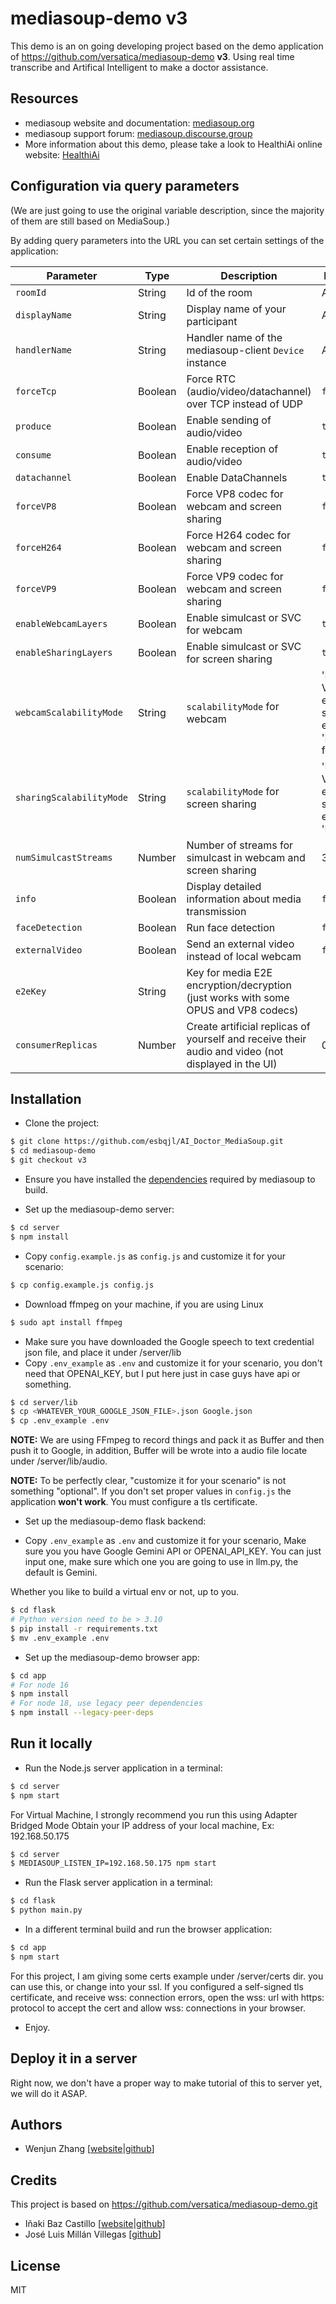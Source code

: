# mediasoup-demo v3

This demo is an on going developing project based on the demo application of https://github.com/versatica/mediasoup-demo **v3**.
Using real time transcribe and Artifical Intelligent to make a doctor assistance.

## Resources

* mediasoup website and documentation: [mediasoup.org](https://mediasoup.org)
* mediasoup support forum: [mediasoup.discourse.group](https://mediasoup.discourse.group)
* More information about this demo, please take a look to HealthiAi online website: [HealthiAi](https://mediasoup.discourse.group)

## Configuration via query parameters

(We are just going to use the original variable description, since the majority of them are still based on MediaSoup.)

By adding query parameters into the URL you can set certain settings of the application:

| Parameter          | Type    | Description          | Default Value |
| ------------------ | ------- | -------------------- | ------------- |
| `roomId`           | String  | Id of the room      | Autogenerated  |
| `displayName`      | String  | Display name of your participant | Autogenerated |
| `handlerName`      | String  | Handler name of the mediasoup-client `Device` instance | Autodetected |
| `forceTcp`         | Boolean | Force RTC (audio/video/datachannel) over TCP instead of UDP | `false` |
| `produce`          | Boolean | Enable sending of audio/video | `true`  |
| `consume`          | Boolean | Enable reception of audio/video | `true` |
| `datachannel`      | Boolean | Enable DataChannels | `true` |
| `forceVP8`        | Boolean | Force VP8 codec for webcam and screen sharing | `false` |
| `forceH264`        | Boolean | Force H264 codec for webcam and screen sharing | `false` |
| `forceVP9`        | Boolean | Force VP9 codec for webcam and screen sharing | `false` |
| `enableWebcamLayers` | Boolean | Enable simulcast or SVC for webcam | `true` |
| `enableSharingLayers` | Boolean | Enable simulcast or SVC for screen sharing | `true` |
| `webcamScalabilityMode` | String | `scalabilityMode` for webcam | 'L1T3' for VP8/H264 (in each simulcast encoding), 'L3T3_KEY' for VP9 |
| `sharingScalabilityMode` | String | `scalabilityMode` for screen sharing | 'L1T3' for VP8/H264 (in each simulcast encoding), 'L3T3' for VP9 |
| `numSimulcastStreams` | Number | Number of streams for simulcast in webcam and screen sharing | 3 |
| `info`             | Boolean | Display detailed information about media transmission | `false` |
| `faceDetection`    | Boolean | Run face detection | `false` |
| `externalVideo`    | Boolean | Send an external video instead of local webcam | `false` |
| `e2eKey`           | String | Key for media E2E encryption/decryption (just works with some OPUS and VP8 codecs) | |
| `consumerReplicas` | Number | Create artificial replicas of yourself and receive their audio and video (not displayed in the UI) | 0 |


## Installation

* Clone the project:

```bash
$ git clone https://github.com/esbqjl/AI_Doctor_MediaSoup.git
$ cd mediasoup-demo
$ git checkout v3
```

* Ensure you have installed the [dependencies](https://mediasoup.org/documentation/v3/mediasoup/installation/#requirements) required by mediasoup to build.

* Set up the mediasoup-demo server:

```bash
$ cd server
$ npm install
```

* Copy `config.example.js` as `config.js` and customize it for your scenario:

```bash
$ cp config.example.js config.js
```
* Download ffmpeg on your machine, if you are using Linux

```bash
$ sudo apt install ffmpeg
```

* Make sure you have downloaded the Google speech to text credential json file, and place it under /server/lib
* Copy `.env_example` as `.env` and customize it for your scenario, you don't need that OPENAI_KEY, but I put here just in case guys have api or something.

```bash
$ cd server/lib
$ cp <WHATEVER_YOUR_GOOGLE_JSON_FILE>.json Google.json
$ cp .env_example .env
```

**NOTE:** We are using FFmpeg to record things and pack it as Buffer and then push it to Google, in addition, Buffer will be wrote into a audio file locate under /server/lib/audio.

**NOTE:** To be perfectly clear, "customize it for your scenario" is not something "optional". If you don't set proper values in `config.js` the application **won't work**. You must configure a tls certificate.

* Set up the mediasoup-demo flask backend:


* Copy `.env_example` as `.env` and customize it for your scenario, Make sure you you have Google Gemini API or OPENAI_API_KEY. You can just input one, make sure which one you are going to use in llm.py, the default is Gemini.

Whether you like to build a virtual env or not, up to you.

```bash
$ cd flask
# Python version need to be > 3.10
$ pip install -r requirements.txt
$ mv .env_example .env
```
  
* Set up the mediasoup-demo browser app:

```bash
$ cd app
# For node 16
$ npm install
# For node 18, use legacy peer dependencies
$ npm install --legacy-peer-deps  
```


## Run it locally

* Run the Node.js server application in a terminal:

```bash
$ cd server
$ npm start
```

For Virtual Machine, I strongly recommend you run this using Adapter Bridged Mode
Obtain your IP address of your local machine, Ex: 192.168.50.175

```bash
$ cd server
$ MEDIASOUP_LISTEN_IP=192.168.50.175 npm start
```


* Run the Flask server application in a terminal:

```bash
$ cd flask
$ python main.py
```

* In a different terminal build and run the browser application:

```bash
$ cd app
$ npm start
```
For this project, I am giving some certs example under /server/certs dir. you can use this, or change into your ssl.
If you configured a self-signed tls certificate, and receive wss: connection errors, open the wss: url with https: protocol to accept the cert and allow wss: connections in your browser.

* Enjoy.


## Deploy it in a server

Right now, we don't have a proper way to make tutorial of this to server yet, we will do it ASAP.


## Authors
* Wenjun Zhang  [[website](https://www.happychamber.xyz/)|[github](https://github.com/esbqjl)]
## Credits 
This project is based on https://github.com/versatica/mediasoup-demo.git
* Iñaki Baz Castillo [[website](https://inakibaz.me)|[github](https://github.com/ibc/)]
* José Luis Millán Villegas [[github](https://github.com/jmillan/)]


## License

MIT
